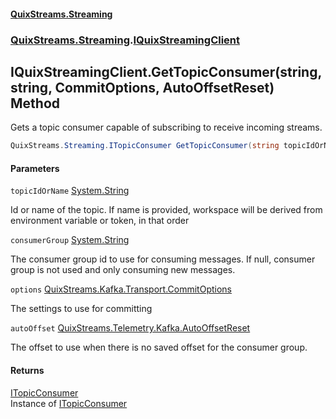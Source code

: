 #### [QuixStreams.Streaming](index.md 'index')
### [QuixStreams.Streaming](QuixStreams.Streaming.md 'QuixStreams.Streaming').[IQuixStreamingClient](IQuixStreamingClient.md 'QuixStreams.Streaming.IQuixStreamingClient')

## IQuixStreamingClient.GetTopicConsumer(string, string, CommitOptions, AutoOffsetReset) Method

Gets a topic consumer capable of subscribing to receive incoming streams.

```csharp
QuixStreams.Streaming.ITopicConsumer GetTopicConsumer(string topicIdOrName, string consumerGroup=null, QuixStreams.Kafka.Transport.CommitOptions options=null, QuixStreams.Telemetry.Kafka.AutoOffsetReset autoOffset=QuixStreams.Telemetry.Kafka.AutoOffsetReset.Latest);
```
#### Parameters

<a name='QuixStreams.Streaming.IQuixStreamingClient.GetTopicConsumer(string,string,QuixStreams.Kafka.Transport.CommitOptions,QuixStreams.Telemetry.Kafka.AutoOffsetReset).topicIdOrName'></a>

`topicIdOrName` [System.String](https://docs.microsoft.com/en-us/dotnet/api/System.String 'System.String')

Id or name of the topic. If name is provided, workspace will be derived from environment variable or token, in that order

<a name='QuixStreams.Streaming.IQuixStreamingClient.GetTopicConsumer(string,string,QuixStreams.Kafka.Transport.CommitOptions,QuixStreams.Telemetry.Kafka.AutoOffsetReset).consumerGroup'></a>

`consumerGroup` [System.String](https://docs.microsoft.com/en-us/dotnet/api/System.String 'System.String')

The consumer group id to use for consuming messages. If null, consumer group is not used and only consuming new messages.

<a name='QuixStreams.Streaming.IQuixStreamingClient.GetTopicConsumer(string,string,QuixStreams.Kafka.Transport.CommitOptions,QuixStreams.Telemetry.Kafka.AutoOffsetReset).options'></a>

`options` [QuixStreams.Kafka.Transport.CommitOptions](https://docs.microsoft.com/en-us/dotnet/api/QuixStreams.Kafka.Transport.CommitOptions 'QuixStreams.Kafka.Transport.CommitOptions')

The settings to use for committing

<a name='QuixStreams.Streaming.IQuixStreamingClient.GetTopicConsumer(string,string,QuixStreams.Kafka.Transport.CommitOptions,QuixStreams.Telemetry.Kafka.AutoOffsetReset).autoOffset'></a>

`autoOffset` [QuixStreams.Telemetry.Kafka.AutoOffsetReset](https://docs.microsoft.com/en-us/dotnet/api/QuixStreams.Telemetry.Kafka.AutoOffsetReset 'QuixStreams.Telemetry.Kafka.AutoOffsetReset')

The offset to use when there is no saved offset for the consumer group.

#### Returns
[ITopicConsumer](ITopicConsumer.md 'QuixStreams.Streaming.ITopicConsumer')  
Instance of [ITopicConsumer](ITopicConsumer.md 'QuixStreams.Streaming.ITopicConsumer')